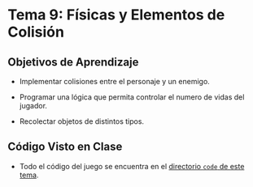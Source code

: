 # Tema 9: Físicas y Elementos de Colisión

## Objetivos de Aprendizaje

* Implementar colisiones entre el personaje y un enemigo.

* Programar una lógica que permita controlar el numero de vidas del jugador.

* Recolectar objetos de distintos tipos.

## Código Visto en Clase

* Todo el código del juego se encuentra en el [directorio `code` de este tema](code/).
